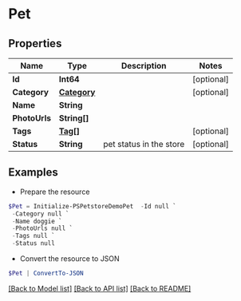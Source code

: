 # Pet
## Properties

Name | Type | Description | Notes
------------ | ------------- | ------------- | -------------
**Id** | **Int64** |  | [optional] 
**Category** | [**Category**](Category.md) |  | [optional] 
**Name** | **String** |  | 
**PhotoUrls** | **String[]** |  | 
**Tags** | [**Tag[]**](Tag.md) |  | [optional] 
**Status** | **String** | pet status in the store | [optional] 

## Examples

- Prepare the resource
```powershell
$Pet = Initialize-PSPetstoreDemoPet  -Id null `
 -Category null `
 -Name doggie `
 -PhotoUrls null `
 -Tags null `
 -Status null
```

- Convert the resource to JSON
```powershell
$Pet | ConvertTo-JSON
```

[[Back to Model list]](../README.md#documentation-for-models) [[Back to API list]](../README.md#documentation-for-api-endpoints) [[Back to README]](../README.md)

